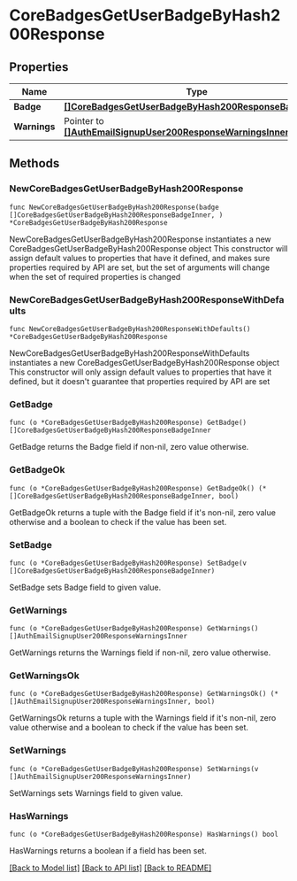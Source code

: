 # CoreBadgesGetUserBadgeByHash200Response

## Properties

Name | Type | Description | Notes
------------ | ------------- | ------------- | -------------
**Badge** | [**[]CoreBadgesGetUserBadgeByHash200ResponseBadgeInner**](CoreBadgesGetUserBadgeByHash200ResponseBadgeInner.md) |  | 
**Warnings** | Pointer to [**[]AuthEmailSignupUser200ResponseWarningsInner**](AuthEmailSignupUser200ResponseWarningsInner.md) |  | [optional] 

## Methods

### NewCoreBadgesGetUserBadgeByHash200Response

`func NewCoreBadgesGetUserBadgeByHash200Response(badge []CoreBadgesGetUserBadgeByHash200ResponseBadgeInner, ) *CoreBadgesGetUserBadgeByHash200Response`

NewCoreBadgesGetUserBadgeByHash200Response instantiates a new CoreBadgesGetUserBadgeByHash200Response object
This constructor will assign default values to properties that have it defined,
and makes sure properties required by API are set, but the set of arguments
will change when the set of required properties is changed

### NewCoreBadgesGetUserBadgeByHash200ResponseWithDefaults

`func NewCoreBadgesGetUserBadgeByHash200ResponseWithDefaults() *CoreBadgesGetUserBadgeByHash200Response`

NewCoreBadgesGetUserBadgeByHash200ResponseWithDefaults instantiates a new CoreBadgesGetUserBadgeByHash200Response object
This constructor will only assign default values to properties that have it defined,
but it doesn't guarantee that properties required by API are set

### GetBadge

`func (o *CoreBadgesGetUserBadgeByHash200Response) GetBadge() []CoreBadgesGetUserBadgeByHash200ResponseBadgeInner`

GetBadge returns the Badge field if non-nil, zero value otherwise.

### GetBadgeOk

`func (o *CoreBadgesGetUserBadgeByHash200Response) GetBadgeOk() (*[]CoreBadgesGetUserBadgeByHash200ResponseBadgeInner, bool)`

GetBadgeOk returns a tuple with the Badge field if it's non-nil, zero value otherwise
and a boolean to check if the value has been set.

### SetBadge

`func (o *CoreBadgesGetUserBadgeByHash200Response) SetBadge(v []CoreBadgesGetUserBadgeByHash200ResponseBadgeInner)`

SetBadge sets Badge field to given value.


### GetWarnings

`func (o *CoreBadgesGetUserBadgeByHash200Response) GetWarnings() []AuthEmailSignupUser200ResponseWarningsInner`

GetWarnings returns the Warnings field if non-nil, zero value otherwise.

### GetWarningsOk

`func (o *CoreBadgesGetUserBadgeByHash200Response) GetWarningsOk() (*[]AuthEmailSignupUser200ResponseWarningsInner, bool)`

GetWarningsOk returns a tuple with the Warnings field if it's non-nil, zero value otherwise
and a boolean to check if the value has been set.

### SetWarnings

`func (o *CoreBadgesGetUserBadgeByHash200Response) SetWarnings(v []AuthEmailSignupUser200ResponseWarningsInner)`

SetWarnings sets Warnings field to given value.

### HasWarnings

`func (o *CoreBadgesGetUserBadgeByHash200Response) HasWarnings() bool`

HasWarnings returns a boolean if a field has been set.


[[Back to Model list]](../README.md#documentation-for-models) [[Back to API list]](../README.md#documentation-for-api-endpoints) [[Back to README]](../README.md)


